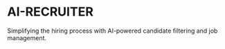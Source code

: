 # AI-RECRUITER
Simplifying the hiring process with AI-powered candidate filtering and job management.
